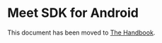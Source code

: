 # Meet SDK for Android

This document has been moved to [The Handbook](https://jitsi.github.io/handbook/docs/dev-guide/dev-guide-android-sdk).
